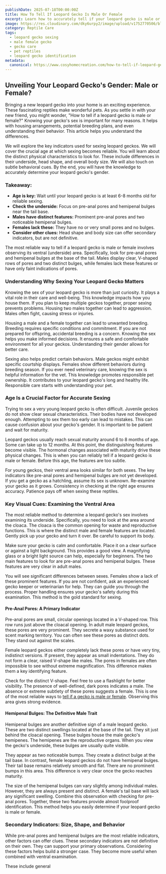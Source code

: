 ```yaml
---
publishDate: 2025-07-18T00:00:00Z
title: How To Tell If Leopard Gecko Is Male Or Female
excerpt: Learn how to accurately tell if your leopard gecko is male or female. Discover key visual cues, age factors, and behavioral traits for sexing.
image: https://res.cloudinary.com/dky6urpy2/image/upload/v1752770506/blog_image_1752770505_qsxm8c.webp
category: Reptile Care
tags:
  - leopard gecko sexing
  - male female gecko
  - gecko care
  - pet reptiles
  - leopard gecko identification
metadata:
  canonical: https://www.cosyhomecreation.com/how-to-tell-if-leopard-gecko-is-male-or-female
---
```


## Unveiling Your Leopard Gecko's Gender: Male or Female?

Bringing a new leopard gecko into your home is an exciting experience. These fascinating reptiles make wonderful pets. As you settle in with your new friend, you might wonder, "How to tell if a leopard gecko is male or female?" Knowing your gecko's sex is important for many reasons. It helps with housing arrangements, potential breeding plans, and even understanding their behavior. This article helps you understand the differences.

We will explore the key indicators used for sexing leopard geckos. We will cover the crucial age at which sexing becomes reliable. You will learn about the distinct physical characteristics to look for. These include differences in their underside, head shape, and overall body size. We will also touch on subtle behavioral cues. By the end, you will have the knowledge to accurately determine your leopard gecko's gender.

### Takeaway:

*   **Age is key:** Wait until your leopard gecko is at least 6-8 months old for reliable sexing.
*   **Check the underside:** Focus on pre-anal pores and hemipenal bulges near the tail base.
*   **Males have distinct features:** Prominent pre-anal pores and two noticeable hemipenal bulges.
*   **Females lack these:** They have no or very small pores and no bulges.
*   **Consider other clues:** Head shape and body size can offer secondary indicators, but are not definitive.

The most reliable way to tell if a leopard gecko is male or female involves observing its ventral (underside) area. Specifically, look for pre-anal pores and hemipenal bulges at the base of the tail. Males display clear, V-shaped rows of pores and two distinct bulges, while females lack these features or have only faint indications of pores.

### Understanding Why Sexing Your Leopard Gecko Matters

Knowing the sex of your leopard gecko is more than just curiosity. It plays a vital role in their care and well-being. This knowledge impacts how you house them. If you plan to keep multiple geckos together, proper sexing prevents problems. Housing two males together can lead to aggression. Males often fight, causing stress or injuries.

Housing a male and a female together can lead to unwanted breeding. Breeding requires specific conditions and commitment. If you are not prepared for offspring, accidental breeding is a concern. Knowing the sex helps you make informed decisions. It ensures a safe and comfortable environment for all your geckos. Understanding their gender allows for better care.

Sexing also helps predict certain behaviors. Male geckos might exhibit specific courtship displays. Females show different behaviors during breeding season. If you ever need veterinary care, knowing the sex is helpful information for the vet. This knowledge promotes responsible pet ownership. It contributes to your leopard gecko's long and healthy life. Responsible care starts with understanding your pet.

### Age Is a Crucial Factor for Accurate Sexing

Trying to sex a very young leopard gecko is often difficult. Juvenile geckos do not show clear sexual characteristics. Their bodies have not developed enough. Attempting to sex them too early can lead to mistakes. This can cause confusion about your gecko's gender. It is important to be patient and wait for maturity.

Leopard geckos usually reach sexual maturity around 6 to 8 months of age. Some can take up to 12 months. At this point, the distinguishing features become visible. The hormonal changes associated with maturity drive these physical changes. This is when you can reliably tell if a leopard gecko is male or female. Before this age, the features are too subtle.

For young geckos, their ventral area looks similar for both sexes. The key indicators like pre-anal pores and hemipenal bulges are not yet developed. If you get a gecko as a hatchling, assume its sex is unknown. Re-examine your gecko as it grows. Consistency in checking at the right age ensures accuracy. Patience pays off when sexing these reptiles.

### Key Visual Cues: Examining the Ventral Area

The most reliable method to determine a leopard gecko's sex involves examining its underside. Specifically, you need to look at the area around the cloaca. The cloaca is the common opening for waste and reproductive functions. This is where the distinct male and female features are located. Gently pick up your gecko and turn it over. Be careful to support its body.

Make sure your gecko is calm and comfortable. Place it on a clear surface or against a light background. This provides a good view. A magnifying glass or a bright light source can help, especially for beginners. The two main features to look for are pre-anal pores and hemipenal bulges. These features are very clear in adult males.

You will see significant differences between sexes. Females show a lack of these prominent features. If you are not confident, ask an experienced gecko keeper or veterinarian for help. They can guide you through the process. Proper handling ensures your gecko's safety during this examination. This method is the gold standard for sexing.

#### Pre-Anal Pores: A Primary Indicator

Pre-anal pores are small, circular openings located in a V-shaped row. This row runs just above the cloacal opening. In adult male leopard geckos, these pores are very prominent. They secrete a waxy substance used for scent marking territory. You can often see these pores as distinct dots. They stand out against the scales.

Female leopard geckos either completely lack these pores or have very tiny, indistinct versions. If present, they appear as small indentations. They do not form a clear, raised V-shape like males. The pores in females are often impossible to see without extreme magnification. This difference makes them a key identifying feature.

Check for the distinct V-shape. Feel free to use a flashlight for better visibility. The presence of well-defined, dark pores indicates a male. The absence or extreme subtlety of these pores suggests a female. This is one of the most reliable ways to [tell if a gecko is male or female](https://cosyhomecreation.com/how-to-tell-if-a-gecko-is-male-or-female). Observing this area gives strong evidence.

#### Hemipenal Bulges: The Definitive Male Trait

Hemipenal bulges are another definitive sign of a male leopard gecko. These are two distinct swellings located at the base of the tail. They sit just behind the cloacal opening. These bulges house the male gecko's hemipenes. The hemipenes are the reproductive organs. When you view the gecko's underside, these bulges are usually quite visible.

They appear as two noticeable bumps. They create a distinct bulge at the tail base. In contrast, female leopard geckos do not have hemipenal bulges. Their tail base remains relatively smooth and flat. There are no prominent bumps in this area. This difference is very clear once the gecko reaches maturity.

The size of the hemipenal bulges can vary slightly among individual males. However, they are always present and distinct. A female's tail base will lack any significant swelling. Combine this observation with checking for pre-anal pores. Together, these two features provide almost foolproof identification. This method helps you easily determine if your leopard gecko is male or female.

### Secondary Indicators: Size, Shape, and Behavior

While pre-anal pores and hemipenal bulges are the most reliable indicators, other factors can offer clues. These secondary indicators are not definitive on their own. They can support your primary observations. Considering these factors helps build a stronger case. They become more useful when combined with ventral examination.

These include general